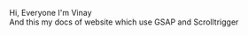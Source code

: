 Hi, Everyone I'm Vinay <br>
And this my docs of website which use<abbr> GSAP</abbr> and <abbr>Scrolltrigger</abbr> <br>


